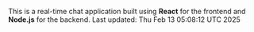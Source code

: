 This is a real-time chat application built using **React** for the frontend and **Node.js** for the backend.
Last updated: Thu Feb 13 05:08:12 UTC 2025
